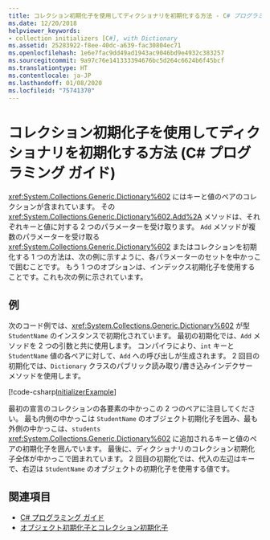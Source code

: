 ```yaml
---
title: コレクション初期化子を使用してディクショナリを初期化する方法 - C# プログラミング ガイド
ms.date: 12/20/2018
helpviewer_keywords:
- collection initializers [C#], with Dictionary
ms.assetid: 25283922-f8ee-40dc-a639-fac30804ec71
ms.openlocfilehash: 1e6e7fac9dd49ad1943ac9046bd9e4932c383257
ms.sourcegitcommit: 9a97c76e141333394676bc5d264c6624b6f45bcf
ms.translationtype: HT
ms.contentlocale: ja-JP
ms.lasthandoff: 01/08/2020
ms.locfileid: "75741370"
---
```

# <a name="how-to-initialize-a-dictionary-with-a-collection-initializer-c-programming-guide"></a>コレクション初期化子を使用してディクショナリを初期化する方法 (C# プログラミング ガイド)

<xref:System.Collections.Generic.Dictionary%602> にはキーと値のペアのコレクションが含まれています。 その <xref:System.Collections.Generic.Dictionary%602.Add%2A> メソッドは、それぞれキーと値に対する 2 つのパラメーターを受け取ります。 `Add` メソッドが複数のパラメーターを受け取る <xref:System.Collections.Generic.Dictionary%602> またはコレクションを初期化する 1 つの方法は、次の例に示すように、各パラメーターのセットを中かっこで囲むことです。 もう 1 つのオプションは、インデックス初期化子を使用することです。これも次の例に示されています。

## <a name="example"></a>例

次のコード例では、<xref:System.Collections.Generic.Dictionary%602> が型 `StudentName` のインスタンスで初期化されています。  最初の初期化では、`Add` メソッドを 2 つの引数と共に使用します。 コンパイラにより、`int` キーと `StudentName` 値の各ペアに対して、`Add` への呼び出しが生成されます。 2 回目の初期化では、`Dictionary` クラスのパブリック読み取り/書き込みインデクサー メソッドを使用します。

[!code-csharp[InitializerExample](../../../../samples/snippets/csharp/programming-guide/classes-and-structs/object-collection-initializers/HowToDictionaryInitializer.cs#HowToDictionaryInitializer)]  

最初の宣言のコレクションの各要素の中かっこの 2 つのペアに注目してください。 最も内側の中かっこは `StudentName` のオブジェクト初期化子を囲み、最も外側の中かっこは、`students` <xref:System.Collections.Generic.Dictionary%602> に追加されるキーと値のペアの初期化子を囲んでいます。 最後に、ディクショナリのコレクション初期化子全体が中かっこで囲まれています。 2 回目の初期化では、代入の左辺はキーで、右辺は `StudentName` のオブジェクトの初期化子を使用する値です。

## <a name="see-also"></a>関連項目

- [C# プログラミング ガイド](../index.md)
- [オブジェクト初期化子とコレクション初期化子](./object-and-collection-initializers.md)
